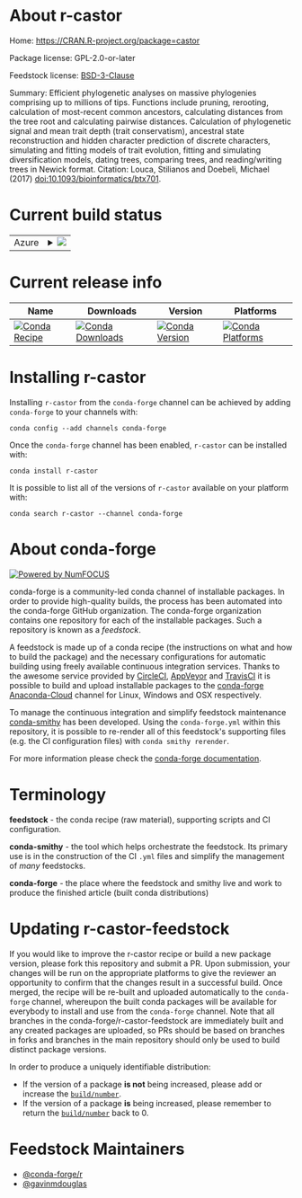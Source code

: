 About r-castor
==============

Home: https://CRAN.R-project.org/package=castor

Package license: GPL-2.0-or-later

Feedstock license: [BSD-3-Clause](https://github.com/conda-forge/r-castor-feedstock/blob/master/LICENSE.txt)

Summary: Efficient phylogenetic analyses on massive phylogenies comprising up to millions of tips. Functions include pruning, rerooting, calculation of most-recent common ancestors, calculating distances from the tree root and calculating pairwise distances. Calculation of phylogenetic signal and mean trait depth (trait conservatism), ancestral state reconstruction and hidden character prediction of discrete characters, simulating and fitting models of trait evolution, fitting and simulating diversification models, dating trees, comparing trees, and reading/writing trees in Newick format. Citation: Louca, Stilianos and Doebeli, Michael (2017) <doi:10.1093/bioinformatics/btx701>.

Current build status
====================


<table>
    
  <tr>
    <td>Azure</td>
    <td>
      <details>
        <summary>
          <a href="https://dev.azure.com/conda-forge/feedstock-builds/_build/latest?definitionId=4176&branchName=master">
            <img src="https://dev.azure.com/conda-forge/feedstock-builds/_apis/build/status/r-castor-feedstock?branchName=master">
          </a>
        </summary>
        <table>
          <thead><tr><th>Variant</th><th>Status</th></tr></thead>
          <tbody><tr>
              <td>linux_64_r_base3.6</td>
              <td>
                <a href="https://dev.azure.com/conda-forge/feedstock-builds/_build/latest?definitionId=4176&branchName=master">
                  <img src="https://dev.azure.com/conda-forge/feedstock-builds/_apis/build/status/r-castor-feedstock?branchName=master&jobName=linux&configuration=linux_64_r_base3.6" alt="variant">
                </a>
              </td>
            </tr><tr>
              <td>linux_64_r_base4.0</td>
              <td>
                <a href="https://dev.azure.com/conda-forge/feedstock-builds/_build/latest?definitionId=4176&branchName=master">
                  <img src="https://dev.azure.com/conda-forge/feedstock-builds/_apis/build/status/r-castor-feedstock?branchName=master&jobName=linux&configuration=linux_64_r_base4.0" alt="variant">
                </a>
              </td>
            </tr><tr>
              <td>osx_64_r_base3.6</td>
              <td>
                <a href="https://dev.azure.com/conda-forge/feedstock-builds/_build/latest?definitionId=4176&branchName=master">
                  <img src="https://dev.azure.com/conda-forge/feedstock-builds/_apis/build/status/r-castor-feedstock?branchName=master&jobName=osx&configuration=osx_64_r_base3.6" alt="variant">
                </a>
              </td>
            </tr><tr>
              <td>osx_64_r_base4.0</td>
              <td>
                <a href="https://dev.azure.com/conda-forge/feedstock-builds/_build/latest?definitionId=4176&branchName=master">
                  <img src="https://dev.azure.com/conda-forge/feedstock-builds/_apis/build/status/r-castor-feedstock?branchName=master&jobName=osx&configuration=osx_64_r_base4.0" alt="variant">
                </a>
              </td>
            </tr><tr>
              <td>win_64_r_base3.6</td>
              <td>
                <a href="https://dev.azure.com/conda-forge/feedstock-builds/_build/latest?definitionId=4176&branchName=master">
                  <img src="https://dev.azure.com/conda-forge/feedstock-builds/_apis/build/status/r-castor-feedstock?branchName=master&jobName=win&configuration=win_64_r_base3.6" alt="variant">
                </a>
              </td>
            </tr><tr>
              <td>win_64_r_base4.0</td>
              <td>
                <a href="https://dev.azure.com/conda-forge/feedstock-builds/_build/latest?definitionId=4176&branchName=master">
                  <img src="https://dev.azure.com/conda-forge/feedstock-builds/_apis/build/status/r-castor-feedstock?branchName=master&jobName=win&configuration=win_64_r_base4.0" alt="variant">
                </a>
              </td>
            </tr>
          </tbody>
        </table>
      </details>
    </td>
  </tr>
</table>

Current release info
====================

| Name | Downloads | Version | Platforms |
| --- | --- | --- | --- |
| [![Conda Recipe](https://img.shields.io/badge/recipe-r--castor-green.svg)](https://anaconda.org/conda-forge/r-castor) | [![Conda Downloads](https://img.shields.io/conda/dn/conda-forge/r-castor.svg)](https://anaconda.org/conda-forge/r-castor) | [![Conda Version](https://img.shields.io/conda/vn/conda-forge/r-castor.svg)](https://anaconda.org/conda-forge/r-castor) | [![Conda Platforms](https://img.shields.io/conda/pn/conda-forge/r-castor.svg)](https://anaconda.org/conda-forge/r-castor) |

Installing r-castor
===================

Installing `r-castor` from the `conda-forge` channel can be achieved by adding `conda-forge` to your channels with:

```
conda config --add channels conda-forge
```

Once the `conda-forge` channel has been enabled, `r-castor` can be installed with:

```
conda install r-castor
```

It is possible to list all of the versions of `r-castor` available on your platform with:

```
conda search r-castor --channel conda-forge
```


About conda-forge
=================

[![Powered by NumFOCUS](https://img.shields.io/badge/powered%20by-NumFOCUS-orange.svg?style=flat&colorA=E1523D&colorB=007D8A)](http://numfocus.org)

conda-forge is a community-led conda channel of installable packages.
In order to provide high-quality builds, the process has been automated into the
conda-forge GitHub organization. The conda-forge organization contains one repository
for each of the installable packages. Such a repository is known as a *feedstock*.

A feedstock is made up of a conda recipe (the instructions on what and how to build
the package) and the necessary configurations for automatic building using freely
available continuous integration services. Thanks to the awesome service provided by
[CircleCI](https://circleci.com/), [AppVeyor](https://www.appveyor.com/)
and [TravisCI](https://travis-ci.com/) it is possible to build and upload installable
packages to the [conda-forge](https://anaconda.org/conda-forge)
[Anaconda-Cloud](https://anaconda.org/) channel for Linux, Windows and OSX respectively.

To manage the continuous integration and simplify feedstock maintenance
[conda-smithy](https://github.com/conda-forge/conda-smithy) has been developed.
Using the ``conda-forge.yml`` within this repository, it is possible to re-render all of
this feedstock's supporting files (e.g. the CI configuration files) with ``conda smithy rerender``.

For more information please check the [conda-forge documentation](https://conda-forge.org/docs/).

Terminology
===========

**feedstock** - the conda recipe (raw material), supporting scripts and CI configuration.

**conda-smithy** - the tool which helps orchestrate the feedstock.
                   Its primary use is in the construction of the CI ``.yml`` files
                   and simplify the management of *many* feedstocks.

**conda-forge** - the place where the feedstock and smithy live and work to
                  produce the finished article (built conda distributions)


Updating r-castor-feedstock
===========================

If you would like to improve the r-castor recipe or build a new
package version, please fork this repository and submit a PR. Upon submission,
your changes will be run on the appropriate platforms to give the reviewer an
opportunity to confirm that the changes result in a successful build. Once
merged, the recipe will be re-built and uploaded automatically to the
`conda-forge` channel, whereupon the built conda packages will be available for
everybody to install and use from the `conda-forge` channel.
Note that all branches in the conda-forge/r-castor-feedstock are
immediately built and any created packages are uploaded, so PRs should be based
on branches in forks and branches in the main repository should only be used to
build distinct package versions.

In order to produce a uniquely identifiable distribution:
 * If the version of a package **is not** being increased, please add or increase
   the [``build/number``](https://docs.conda.io/projects/conda-build/en/latest/resources/define-metadata.html#build-number-and-string).
 * If the version of a package **is** being increased, please remember to return
   the [``build/number``](https://docs.conda.io/projects/conda-build/en/latest/resources/define-metadata.html#build-number-and-string)
   back to 0.

Feedstock Maintainers
=====================

* [@conda-forge/r](https://github.com/conda-forge/r/)
* [@gavinmdouglas](https://github.com/gavinmdouglas/)

